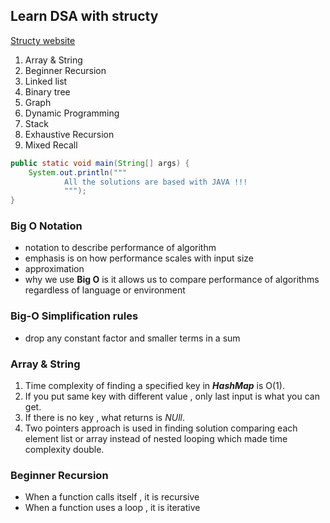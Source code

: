 ## Learn DSA with structy

[Structy website](https://www.structy.net/)

1. Array & String
2. Beginner Recursion
3. Linked list
4. Binary tree
5. Graph
6. Dynamic Programming
7. Stack
8. Exhaustive Recursion
9. Mixed Recall

```java
public static void main(String[] args) {
    System.out.println("""
            All the solutions are based with JAVA !!!
            """);
}
```
### Big O Notation

- notation to describe performance of algorithm
- emphasis is on how performance scales with input size
- approximation
- why we use **Big O** is it allows us to compare performance of algorithms regardless of language or environment

### Big-O Simplification rules

- drop any constant factor and smaller terms in a sum

### Array & String

1. Time complexity of finding a specified key in ***HashMap*** is O(1).
2. If you put same key with different value , only last input is what you can get.
3. If there is no key , what returns is *NUll*.
4. Two pointers approach is used in finding solution comparing each element list or array instead of nested looping which made time complexity double.

### Beginner Recursion

- When a function calls itself , it is recursive
- When a function uses a loop , it is iterative
